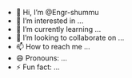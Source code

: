- 👋 Hi, I’m @Engr-shummu
- 👀 I’m interested in ...
- 🌱 I’m currently learning ...
- 💞️ I’m looking to collaborate on ...
- 📫 How to reach me ...
- 😄 Pronouns: ...
- ⚡ Fun fact: ...

<!---
Engr-shummu/Engr-shummu is a ✨ special ✨ repository because its `README.md` (this file) appears on your GitHub profile.
You can click the Preview link to take a look at your changes.
--->
